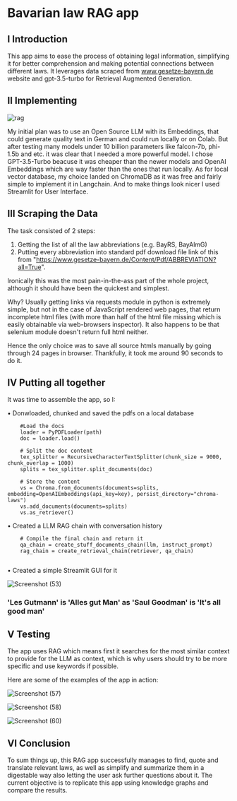 # Bavarian law RAG app

 

## Ⅰ Introduction

This app aims to ease the process of obtaining legal information, simplifying it for better comprehension and making potential connections between different laws.
It leverages data scraped from www.gesetze-bayern.de website and gpt-3.5-turbo for Retrieval Augmented Generation.



## Ⅱ Implementing

![rag](https://github.com/gunslinger7/rag_lawyer/assets/167663925/2e419e74-7516-484b-aa7f-6e1dfff6cabe)

My initial plan was to use an Open Source LLM with its Embeddings, that could generate quality text in German and could run locally or on Colab. But after testing many models under 10 billion parameters like falcon-7b, phi-1.5b and etc. it was clear that I needed a more powerful model.
I chose GPT-3.5-Turbo beacuse it was cheaper than the newer models and OpenAI Embeddings which are way faster than the ones that run locally.
As for local vector database, my choice landed on ChromaDB as it was free and fairly simple to implement it in Langchain. 
And to make things look nicer I used Streamlit for User Interface.

## Ⅲ Scraping the Data
The task consisted of 2 steps:
1. Getting the list of all the law abbreviations (e.g. BayRS, BayAlmG)
2. Putting every abbreviation into standard pdf download file link of this from "https://www.gesetze-bayern.de/Content/Pdf/ABBREVIATION?all=True".

Ironically this was the most pain-in-the-ass part of the whole project, although it should have been the quickest and simplest.

Why? Usually getting links via requests module in python is extremely simple, but not in the case of JavaScript rendered web pages, that return incomplete html files (with more than half of the html file missing which is easily obtainable via web-browsers inspector). It also happens to be that selenium module doesn't return full html neither. 

Hence the only choice was to save all source htmls manually by going through 24 pages in browser. Thankfully, it took me around 90 seconds to do it.

 ## Ⅳ Putting all together
It was time to assemble the app, so I:

• Donwloaded, chunked and saved the pdfs on a local database
```
    #Load the docs
    loader = PyPDFLoader(path)
    doc = loader.load()

    # Split the doc content
    tex_splitter = RecursiveCharacterTextSplitter(chunk_size = 9000, chunk_overlap = 1000)
    splits = tex_splitter.split_documents(doc)

    # Store the content
    vs = Chroma.from_documents(documents=splits, embedding=OpenAIEmbeddings(api_key=key), persist_directory="chroma-laws")
    vs.add_documents(documents=splits)
    vs.as_retriever()
```

• Created a LLM RAG chain with conversation history 
```
    # Compile the final chain and return it
    qa_chain = create_stuff_documents_chain(llm, instruct_prompt)
    rag_chain = create_retrieval_chain(retriever, qa_chain)
    
```

• Created a simple Streamlit GUI for it

![Screenshot (53)](https://github.com/gunslinger7/rag_lawyer/assets/167663925/48c36a0c-d102-485e-9ad0-c4f5f167c78d)

### 'Les Gutmann' is 'Alles gut Man' as 'Saul Goodman' is 'It's all good man'

## Ⅴ Testing

The app uses RAG which means first it searches for the most similar context to provide for the LLM as context, which is why users should try to be more specific and use keywords if possible.

Here are some of the examples of the app in action:

![Screenshot (57)](https://github.com/gunslinger7/rag_lawyer/assets/167663925/87dca6f1-cb29-42f6-bef3-d2886799ed13)


![Screenshot (58)](https://github.com/gunslinger7/rag_lawyer/assets/167663925/908487c2-6463-4e53-bf69-d3383a650320)


![Screenshot (60)](https://github.com/gunslinger7/rag_lawyer/assets/167663925/85b25bc9-36c1-4681-ae40-c70085bdb556)



## Ⅵ Conclusion

To sum things up, this RAG app successfully manages to find, quote and translate relevant laws, as well as simplify and summarize them in a digestable way also letting the user ask further questions about it. The current objective is to replicate this app using knowledge graphs and compare the results.
